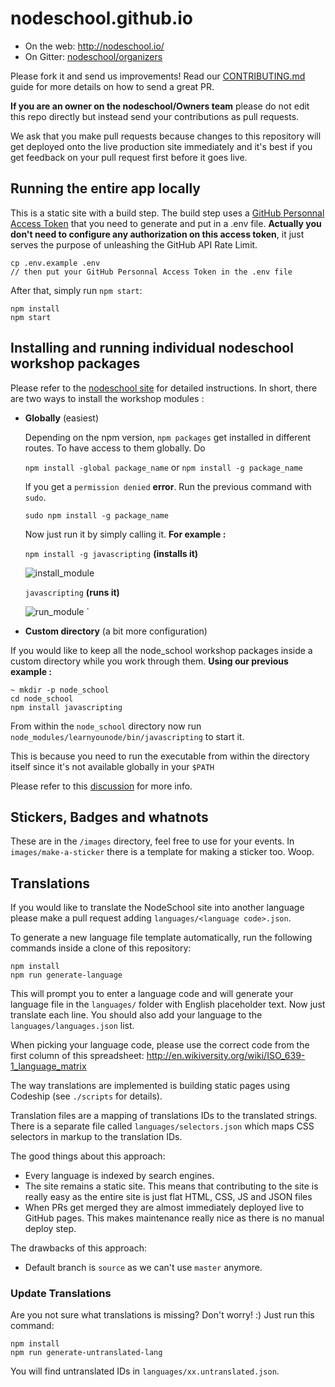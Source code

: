 nodeschool.github.io
====================

- On the web: http://nodeschool.io/
- On Gitter: [nodeschool/organizers](https://gitter.im/nodeschool/organizers)

Please fork it and send us improvements! Read our [CONTRIBUTING.md](CONTRIBUTING.md) guide for more details on how to send a great PR.

**If you are an owner on the nodeschool/Owners team** please do not edit this repo directly but instead send your contributions as pull requests.

We ask that you make pull requests because changes to this repository will get deployed onto the live production site immediately and it's best if you get feedback on your pull request first before it goes live.

## Running the entire app locally

This is a static site with a build step. The build step uses a [GitHub Personnal Access Token](https://github.com/settings/tokens) that you need to generate and put in a .env file. **Actually you don't need to configure any authorization on this access token**, it just serves the purpose of unleashing the GitHub API Rate Limit.

```
cp .env.example .env
// then put your GitHub Personnal Access Token in the .env file
```
After that, simply run `npm start`:

```
npm install
npm start
```

## Installing and running individual nodeschool workshop packages

Please refer to the [nodeschool site](http://nodeschool.io/#workshoppers) for detailed instructions. In short, there are two ways to install the workshop modules :

- **Globally** (easiest)

	Depending on the npm version, `npm packages` get installed in different routes. To have access to them globally. Do

	`npm install -global package_name` or 	`npm install -g package_name`

	If you get a  `permission denied` **error**. Run the previous command with `sudo`.

	`sudo npm install -g package_name`

	Now just run it by simply calling it. **For example :**

	`npm install -g javascripting` **(installs it)**

	![install_module](/images/readme-images/install_module.png?raw=true)


	`javascripting` **(runs it)**

	![run_module](/images/readme-images/run_module.png?raw=true)
`

- **Custom directory** (a bit more configuration)

If you would like to keep all the node_school workshop packages inside a custom directory while you work through them. **Using our previous example :**

```
~ mkdir -p node_school
cd node_school
npm install javascripting
```

From within the `node_school` directory now run `node_modules/learnyounode/bin/javascripting` to start it.

This is because you need to run the executable from within the directory itself since it's not available globally in your `$PATH`

Please refer to this [discussion](https://github.com/nodeschool/discussions/issues/1869) for more info.



## Stickers, Badges and whatnots

These are in the `/images` directory, feel free to use for your events. In `images/make-a-sticker` there is a template for making a sticker too. Woop.

## Translations

If you would like to translate the NodeSchool site into another language please make a pull request adding `languages/<language code>.json`.

To generate a new language file template automatically, run the following commands inside a clone of this repository:

```
npm install
npm run generate-language
```

This will prompt you to enter a language code and will generate your language file in the `languages/` folder with English placeholder text. Now just translate each line. You should also add your language to the `languages/languages.json` list.

When picking your language code, please use the correct code from the first column of this spreadsheet: http://en.wikiversity.org/wiki/ISO_639-1_language_matrix

The way translations are implemented is building static pages using Codeship (see `./scripts` for details).

Translation files are a mapping of translations IDs to the translated strings. There is a separate file called `languages/selectors.json` which maps CSS selectors in markup to the translation IDs.

The good things about this approach:

- Every language is indexed by search engines.
- The site remains a static site. This means that contributing to the site is really easy as the entire site is just flat HTML, CSS, JS and JSON files
- When PRs get merged they are almost immediately deployed live to GitHub pages. This makes maintenance really nice as there is no manual deploy step.

The drawbacks of this approach:

- Default branch is `source` as we can't use `master` anymore.

### Update Translations

Are you not sure what translations is missing? Don't worry! :)
Just run this command:

```
npm install
npm run generate-untranslated-lang
```

You will find untranslated IDs in `languages/xx.untranslated.json`.
